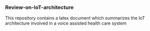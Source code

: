 ### Review-on-IoT-architecture
This repository contains a latex document which summarizes the IoT architecture involved in a voice assisted health care system
